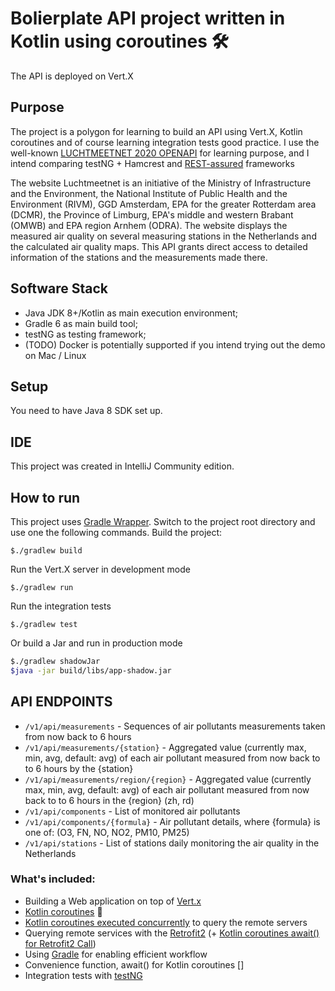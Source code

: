 # Bolierplate API project written in Kotlin using coroutines 🛠
The API is deployed on Vert.X
## Purpose
The project is a polygon for learning to build an API using Vert.X, Kotlin coroutines
and of course learning integration tests good practice.
I use the well-known [LUCHTMEETNET 2020 OPENAPI](https://api-docs.luchtmeetnet.nl/) for learning purpose,
and I intend comparing testNG + Hamcrest and [REST-assured](https://github.com/rest-assured/rest-assured) frameworks

The website Luchtmeetnet is an initiative of the Ministry of Infrastructure and the Environment, 
the National Institute of Public Health and the Environment (RIVM), GGD Amsterdam, EPA for the greater Rotterdam area (DCMR), 
the Province of Limburg, EPA's middle and western Brabant (OMWB) and EPA region Arnhem (ODRA). 
The website displays the measured air quality on several measuring stations in the Netherlands and the calculated air quality maps.
This API grants direct access to detailed information of the stations and the measurements made there.

## Software Stack
* Java JDK 8+/Kotlin as main execution environment;
* Gradle 6 as main build tool;
* testNG as testing framework;
* (TODO) Docker is potentially supported if you intend trying out the demo on Mac / Linux 

## Setup
You need to have Java 8 SDK set up.

## IDE
This project was created in IntelliJ Community edition.

## How to run
This project uses [Gradle Wrapper](https://docs.gradle.org/current/userguide/gradle_wrapper.html).
Switch to the project root directory and use one the following commands.
Build the project:
```
$./gradlew build 
```
Run the Vert.X server in development mode
```
$./gradlew run 
```
Run the integration tests
```
$./gradlew test 
```
Or build a Jar and run in production mode
 ```sh
 $./gradlew shadowJar
 $java -jar build/libs/app-shadow.jar
 ``` 

## API ENDPOINTS
* `/v1/api/measurements` - Sequences of air pollutants measurements taken from now back to 6 hours
* `/v1/api/measurements/{station}` - Aggregated value (currently max, min, avg, default: avg) of each air pollutant measured from now back to to 6 hours by the {station}
* `/v1/api/measurements/region/{region}` - Aggregated value (currently max, min, avg, default: avg) of each air pollutant measured from now back to to 6 hours in the {region} (zh, rd)
* `/v1/api/components` - List of monitored air pollutants
* `/v1/api/components/{formula}` - Air pollutant details, where {formula} is one of: (O3, FN, NO, NO2, PM10, PM25)
* `/v1/api/stations` - List of stations daily monitoring the air quality in the Netherlands


### What's included:

* Building a Web application on top of [Vert.x](http://vertx.io/)
* [Kotlin coroutines](http://vertx.io/docs/vertx-lang-kotlin-coroutines/kotlin/) 🎉
* [Kotlin coroutines executed concurrently](https://kotlinexpertise.com/kotlin-coroutines-concurrency/) to query the remote servers  
* Querying remote services with the [Retrofit2](https://github.com/square/retrofit) (+ [Kotlin coroutines await() for Retrofit2 Call](https://github.com/gildor/kotlin-coroutines-retrofit))
* Using [Gradle](https://gradle.org/) for enabling efficient workflow
* Convenience function, await() for Kotlin coroutines []
* Integration tests with [testNG](https://github.com/cbeust/testng)